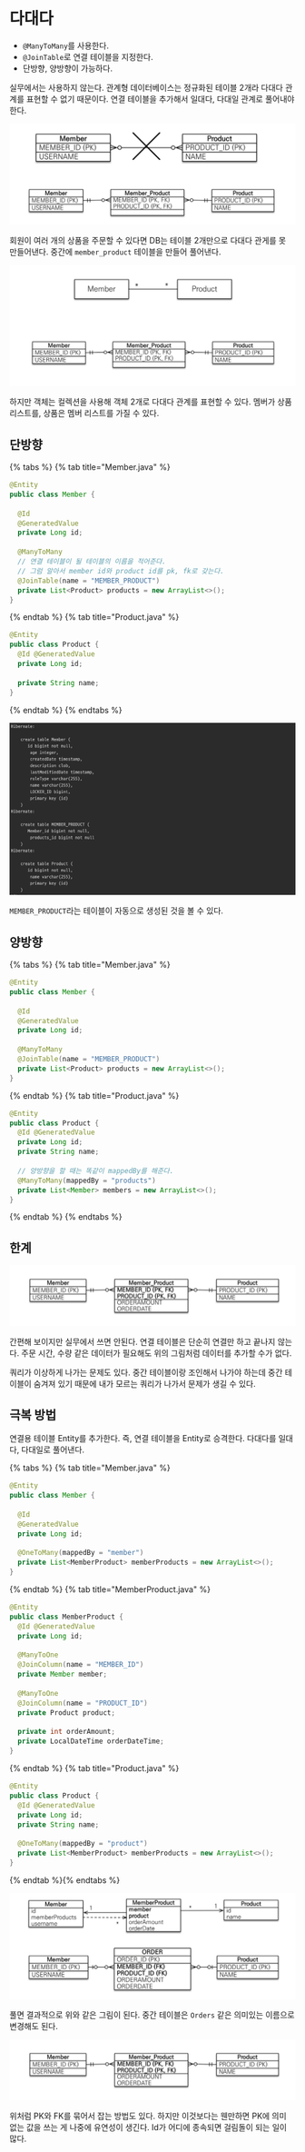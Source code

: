 # 다대다

- `@ManyToMany`를 사용한다.
- `@JoinTable`로 연결 테이블을 지정한다.
- 단방향, 양방향이 가능하다.

실무에서는 사용하지 않는다. 관계형 데이터베이스는 정규화된 테이블 2개라 다대다 관계를 표현할 수 없기 때문이다. 연결 테이블을 추가해서 일대다, 다대일 관계로 풀어내야 한다.

![](../../.gitbook/assets/kimyounghan-orm-jpa/06/screenshot%202021-03-20%20오후%203.15.11.png)
 
회원이 여러 개의 상품을 주문할 수 있다면 DB는 테이블 2개만으로 다대다 관게를 못 만들어낸다. 중간에 `member_product` 테이블을 만들어 풀어낸다.

![](../../.gitbook/assets/kimyounghan-orm-jpa/06/screenshot%202021-03-20%20오후%203.18.07.png)

하지만 객체는 컬렉션을 사용해 객체 2개로 다대다 관계를 표현할 수 있다. 멤버가 상품 리스트를, 상품은 멤버 리스트를 가질 수 있다.

## 단방향

{% tabs %} {% tab title="Member.java" %}

```java
@Entity
public class Member {

  @Id
  @GeneratedValue
  private Long id;

  @ManyToMany
  // 연결 테이블이 될 테이블의 이름을 적어준다.
  // 그럼 알아서 member id와 product id를 pk, fk로 갖는다.
  @JoinTable(name = "MEMBER_PRODUCT")
  private List<Product> products = new ArrayList<>();
}

```

{% endtab %} {% tab title="Product.java" %}

```java
@Entity
public class Product {
  @Id @GeneratedValue
  private Long id;

  private String name;
}

```

{% endtab %} {% endtabs %}

![](../../.gitbook/assets/kimyounghan-orm-jpa/06/screenshot%202021-03-20%20오후%203.28.18.png)

`MEMBER_PRODUCT`라는 테이블이 자동으로 생성된 것을 볼 수 있다.

## 양방향

{% tabs %} {% tab title="Member.java" %}

```java
@Entity
public class Member {

  @Id
  @GeneratedValue
  private Long id;

  @ManyToMany
  @JoinTable(name = "MEMBER_PRODUCT")
  private List<Product> products = new ArrayList<>();
}

```

{% endtab %} {% tab title="Product.java" %}

```java
@Entity
public class Product {
  @Id @GeneratedValue
  private Long id;
  private String name;

  // 양방향을 할 때는 똑같이 mappedBy를 해준다.
  @ManyToMany(mappedBy = "products")
  private List<Member> members = new ArrayList<>();
}

```

{% endtab %} {% endtabs %}

## 한계

![](../../.gitbook/assets/kimyounghan-orm-jpa/06/screenshot%202021-03-20%20오후%203.32.29%201.png)

간편해 보이지만 실무에서 쓰면 안된다. 연결 테이블은 단순히 연결만 하고 끝나지 않는다. 주문 시간, 수량 같은 데이터가 필요해도 위의 그림처럼 데이터를 추가할 수가 없다.

쿼리가 이상하게 나가는 문제도 있다. 중간 테이블이랑 조인해서 나가야 하는데 중간 테이블이 숨겨져 있기 때문에 내가 모르는 쿼리가 나가서 문제가 생길 수 있다.

## 극복 방법

연결용 테이블 Entity를 추가한다. 즉, 연결 테이블을 Entity로 승격한다. 다대다를 일대다, 다대일로 풀어낸다.

{% tabs %} {% tab title="Member.java" %}

```java
@Entity
public class Member {

  @Id
  @GeneratedValue
  private Long id;

  @OneToMany(mappedBy = "member")
  private List<MemberProduct> memberProducts = new ArrayList<>();
}

```

{% endtab %} {% tab title="MemberProduct.java" %}

```java
@Entity
public class MemberProduct {
  @Id @GeneratedValue
  private Long id;

  @ManyToOne
  @JoinColumn(name = "MEMBER_ID")
  private Member member;

  @ManyToOne
  @JoinColumn(name = "PRODUCT_ID")
  private Product product;

  private int orderAmount;
  private LocalDateTime orderDateTime;
}
```

{% endtab %} {% tab title="Product.java" %}

```java
@Entity
public class Product {
  @Id @GeneratedValue
  private Long id;
  private String name;

  @OneToMany(mappedBy = "product")
  private List<MemberProduct> memberProducts = new ArrayList<>();
}

```

{% endtab %}{% endtabs %}

![](../../.gitbook/assets/kimyounghan-orm-jpa/06/screenshot%202021-03-20%20오후%203.34.36.png)

풀면 결과적으로 위와 같은 그림이 된다. 중간 테이블은 `Orders` 같은 의미있는 이름으로 변경해도 된다.

![](../../.gitbook/assets/kimyounghan-orm-jpa/06/screenshot%202021-03-20%20오후%203.32.29%201.png)

위처럼 PK와 FK를 묶어서 잡는 방법도 있다. 하지만 이것보다는 웬만하면 PK에 의미 없는 값을 쓰는 게 나중에 유연성이 생긴다. Id가 어디에 종속되면 걸림돌이 되는 일이 많다.